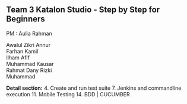 ## Team 3  Katalon Studio - Step by Step for Beginners

PM : Aulia Rahman

Awalul Zikri Annur\
Farhan Kamil\
Ilham Afif\
Muhammad Kausar\
Rahmat Dany Rizki\
Muhammad


**Detail section:**
4. Create and run test suite
7. Jenkins and commandline execution 
11. Mobile Testing 
14. BDD | CUCUMBER  
